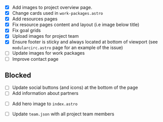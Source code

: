 - [x] Add images to project overview page.
- [x] Change cards used in `work-packages.astro`
- [x] Add resources pages
- [x] Fix resource pages content and layout (i.e image below title)
- [x] Fix goal grids
- [x] Upload images for project team
- [x] Ensure footer is sticky and always located at bottom of viewport (see `modularcirc.astro` page for an example of the issue)
- [ ] Update images for work packages
- [ ] Improve contact page

## Blocked

<!-- Waiting information from Steve or Mojiba -->

- [ ] Update social buttons (and icons) at the bottom of the page
- [ ] Add information about partners

<!-- Waiting logo and illustration from Jonny -->

- [ ] Add hero image to `index.astro`

<!-- Notion page incomplete -->

- [ ] Update `team.json` with all project team members

